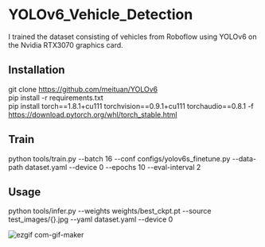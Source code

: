 # YOLOv6_Vehicle_Detection
I trained the dataset consisting of vehicles from Roboflow using YOLOv6 on the Nvidia RTX3070 graphics card.


## Installation

git clone https://github.com/meituan/YOLOv6<br>
pip install -r requirements.txt<br>
pip install torch==1.8.1+cu111 torchvision==0.9.1+cu111 torchaudio==0.8.1 -f https://download.pytorch.org/whl/torch_stable.html<br>

## Train

python tools/train.py --batch 16 --conf configs/yolov6s_finetune.py --data-path dataset.yaml --device 0 --epochs 10 --eval-interval 2

## Usage

python tools/infer.py --weights weights/best_ckpt.pt --source test_images/{}.jpg --yaml dataset.yaml --device 0


![ezgif com-gif-maker](https://user-images.githubusercontent.com/48621020/197341663-22da2f3d-8a5e-41d6-979b-5477762fe16e.gif)
